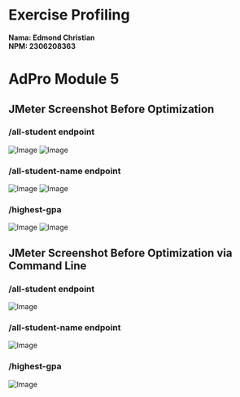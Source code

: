 # Exercise Profiling
**Nama: Edmond Christian**<br>
**NPM: 2306208363**

# AdPro Module 5
## JMeter Screenshot Before Optimization
### /all-student endpoint
![Image](https://github.com/user-attachments/assets/1acb4e73-f2ab-4cf3-b2d7-5f39f887777b)
![Image](https://github.com/user-attachments/assets/35dfa1fa-d00b-4681-a7ae-d0b37536d1de)

### /all-student-name endpoint
![Image](https://github.com/user-attachments/assets/9dbbe858-c33a-4d40-bee6-c8bae07b5f94)
![Image](https://github.com/user-attachments/assets/7976af69-4b31-4a32-8727-d27fc4e7a9dd)

### /highest-gpa
![Image](https://github.com/user-attachments/assets/875b0fad-94f0-4310-8ae2-e45fb51e1525)
![Image](https://github.com/user-attachments/assets/c1f86178-b592-4bd4-907c-39ad25400216)

## JMeter Screenshot Before Optimization via Command Line
### /all-student endpoint
![Image](https://github.com/user-attachments/assets/3a2937ee-7726-4d79-b2c4-38a5f52944d3)
### /all-student-name endpoint
![Image](https://github.com/user-attachments/assets/31b762c7-e80e-4101-8b0a-1d0b488953ac)
### /highest-gpa
![Image](https://github.com/user-attachments/assets/5ee73cdf-2a96-406e-a734-e9d0d9928239)
